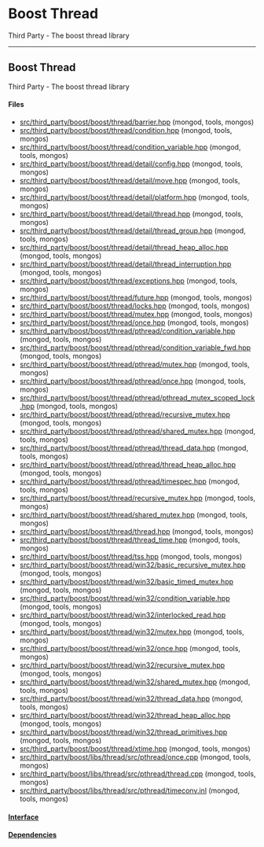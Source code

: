 # Boost Thread
Third Party - The boost thread library


-------------

## Boost Thread
Third Party - The boost thread library

#### Files
- [src/third\_party/boost/boost/thread/barrier.hpp](https://github.com/mongodb/mongo/tree/r2.6.0/src/third_party/boost/boost/thread/barrier.hpp)   (mongod, tools, mongos)
- [src/third\_party/boost/boost/thread/condition.hpp](https://github.com/mongodb/mongo/tree/r2.6.0/src/third_party/boost/boost/thread/condition.hpp)   (mongod, tools, mongos)
- [src/third\_party/boost/boost/thread/condition\_variable.hpp](https://github.com/mongodb/mongo/tree/r2.6.0/src/third_party/boost/boost/thread/condition_variable.hpp)   (mongod, tools, mongos)
- [src/third\_party/boost/boost/thread/detail/config.hpp](https://github.com/mongodb/mongo/tree/r2.6.0/src/third_party/boost/boost/thread/detail/config.hpp)   (mongod, tools, mongos)
- [src/third\_party/boost/boost/thread/detail/move.hpp](https://github.com/mongodb/mongo/tree/r2.6.0/src/third_party/boost/boost/thread/detail/move.hpp)   (mongod, tools, mongos)
- [src/third\_party/boost/boost/thread/detail/platform.hpp](https://github.com/mongodb/mongo/tree/r2.6.0/src/third_party/boost/boost/thread/detail/platform.hpp)   (mongod, tools, mongos)
- [src/third\_party/boost/boost/thread/detail/thread.hpp](https://github.com/mongodb/mongo/tree/r2.6.0/src/third_party/boost/boost/thread/detail/thread.hpp)   (mongod, tools, mongos)
- [src/third\_party/boost/boost/thread/detail/thread\_group.hpp](https://github.com/mongodb/mongo/tree/r2.6.0/src/third_party/boost/boost/thread/detail/thread_group.hpp)   (mongod, tools, mongos)
- [src/third\_party/boost/boost/thread/detail/thread\_heap\_alloc.hpp](https://github.com/mongodb/mongo/tree/r2.6.0/src/third_party/boost/boost/thread/detail/thread_heap_alloc.hpp)   (mongod, tools, mongos)
- [src/third\_party/boost/boost/thread/detail/thread\_interruption.hpp](https://github.com/mongodb/mongo/tree/r2.6.0/src/third_party/boost/boost/thread/detail/thread_interruption.hpp)   (mongod, tools, mongos)
- [src/third\_party/boost/boost/thread/exceptions.hpp](https://github.com/mongodb/mongo/tree/r2.6.0/src/third_party/boost/boost/thread/exceptions.hpp)   (mongod, tools, mongos)
- [src/third\_party/boost/boost/thread/future.hpp](https://github.com/mongodb/mongo/tree/r2.6.0/src/third_party/boost/boost/thread/future.hpp)   (mongod, tools, mongos)
- [src/third\_party/boost/boost/thread/locks.hpp](https://github.com/mongodb/mongo/tree/r2.6.0/src/third_party/boost/boost/thread/locks.hpp)   (mongod, tools, mongos)
- [src/third\_party/boost/boost/thread/mutex.hpp](https://github.com/mongodb/mongo/tree/r2.6.0/src/third_party/boost/boost/thread/mutex.hpp)   (mongod, tools, mongos)
- [src/third\_party/boost/boost/thread/once.hpp](https://github.com/mongodb/mongo/tree/r2.6.0/src/third_party/boost/boost/thread/once.hpp)   (mongod, tools, mongos)
- [src/third\_party/boost/boost/thread/pthread/condition\_variable.hpp](https://github.com/mongodb/mongo/tree/r2.6.0/src/third_party/boost/boost/thread/pthread/condition_variable.hpp)   (mongod, tools, mongos)
- [src/third\_party/boost/boost/thread/pthread/condition\_variable\_fwd.hpp](https://github.com/mongodb/mongo/tree/r2.6.0/src/third_party/boost/boost/thread/pthread/condition_variable_fwd.hpp)   (mongod, tools, mongos)
- [src/third\_party/boost/boost/thread/pthread/mutex.hpp](https://github.com/mongodb/mongo/tree/r2.6.0/src/third_party/boost/boost/thread/pthread/mutex.hpp)   (mongod, tools, mongos)
- [src/third\_party/boost/boost/thread/pthread/once.hpp](https://github.com/mongodb/mongo/tree/r2.6.0/src/third_party/boost/boost/thread/pthread/once.hpp)   (mongod, tools, mongos)
- [src/third\_party/boost/boost/thread/pthread/pthread\_mutex\_scoped\_lock.hpp](https://github.com/mongodb/mongo/tree/r2.6.0/src/third_party/boost/boost/thread/pthread/pthread_mutex_scoped_lock.hpp)   (mongod, tools, mongos)
- [src/third\_party/boost/boost/thread/pthread/recursive\_mutex.hpp](https://github.com/mongodb/mongo/tree/r2.6.0/src/third_party/boost/boost/thread/pthread/recursive_mutex.hpp)   (mongod, tools, mongos)
- [src/third\_party/boost/boost/thread/pthread/shared\_mutex.hpp](https://github.com/mongodb/mongo/tree/r2.6.0/src/third_party/boost/boost/thread/pthread/shared_mutex.hpp)   (mongod, tools, mongos)
- [src/third\_party/boost/boost/thread/pthread/thread\_data.hpp](https://github.com/mongodb/mongo/tree/r2.6.0/src/third_party/boost/boost/thread/pthread/thread_data.hpp)   (mongod, tools, mongos)
- [src/third\_party/boost/boost/thread/pthread/thread\_heap\_alloc.hpp](https://github.com/mongodb/mongo/tree/r2.6.0/src/third_party/boost/boost/thread/pthread/thread_heap_alloc.hpp)   (mongod, tools, mongos)
- [src/third\_party/boost/boost/thread/pthread/timespec.hpp](https://github.com/mongodb/mongo/tree/r2.6.0/src/third_party/boost/boost/thread/pthread/timespec.hpp)   (mongod, tools, mongos)
- [src/third\_party/boost/boost/thread/recursive\_mutex.hpp](https://github.com/mongodb/mongo/tree/r2.6.0/src/third_party/boost/boost/thread/recursive_mutex.hpp)   (mongod, tools, mongos)
- [src/third\_party/boost/boost/thread/shared\_mutex.hpp](https://github.com/mongodb/mongo/tree/r2.6.0/src/third_party/boost/boost/thread/shared_mutex.hpp)   (mongod, tools, mongos)
- [src/third\_party/boost/boost/thread/thread.hpp](https://github.com/mongodb/mongo/tree/r2.6.0/src/third_party/boost/boost/thread/thread.hpp)   (mongod, tools, mongos)
- [src/third\_party/boost/boost/thread/thread\_time.hpp](https://github.com/mongodb/mongo/tree/r2.6.0/src/third_party/boost/boost/thread/thread_time.hpp)   (mongod, tools, mongos)
- [src/third\_party/boost/boost/thread/tss.hpp](https://github.com/mongodb/mongo/tree/r2.6.0/src/third_party/boost/boost/thread/tss.hpp)   (mongod, tools, mongos)
- [src/third\_party/boost/boost/thread/win32/basic\_recursive\_mutex.hpp](https://github.com/mongodb/mongo/tree/r2.6.0/src/third_party/boost/boost/thread/win32/basic_recursive_mutex.hpp)   (mongod, tools, mongos)
- [src/third\_party/boost/boost/thread/win32/basic\_timed\_mutex.hpp](https://github.com/mongodb/mongo/tree/r2.6.0/src/third_party/boost/boost/thread/win32/basic_timed_mutex.hpp)   (mongod, tools, mongos)
- [src/third\_party/boost/boost/thread/win32/condition\_variable.hpp](https://github.com/mongodb/mongo/tree/r2.6.0/src/third_party/boost/boost/thread/win32/condition_variable.hpp)   (mongod, tools, mongos)
- [src/third\_party/boost/boost/thread/win32/interlocked\_read.hpp](https://github.com/mongodb/mongo/tree/r2.6.0/src/third_party/boost/boost/thread/win32/interlocked_read.hpp)   (mongod, tools, mongos)
- [src/third\_party/boost/boost/thread/win32/mutex.hpp](https://github.com/mongodb/mongo/tree/r2.6.0/src/third_party/boost/boost/thread/win32/mutex.hpp)   (mongod, tools, mongos)
- [src/third\_party/boost/boost/thread/win32/once.hpp](https://github.com/mongodb/mongo/tree/r2.6.0/src/third_party/boost/boost/thread/win32/once.hpp)   (mongod, tools, mongos)
- [src/third\_party/boost/boost/thread/win32/recursive\_mutex.hpp](https://github.com/mongodb/mongo/tree/r2.6.0/src/third_party/boost/boost/thread/win32/recursive_mutex.hpp)   (mongod, tools, mongos)
- [src/third\_party/boost/boost/thread/win32/shared\_mutex.hpp](https://github.com/mongodb/mongo/tree/r2.6.0/src/third_party/boost/boost/thread/win32/shared_mutex.hpp)   (mongod, tools, mongos)
- [src/third\_party/boost/boost/thread/win32/thread\_data.hpp](https://github.com/mongodb/mongo/tree/r2.6.0/src/third_party/boost/boost/thread/win32/thread_data.hpp)   (mongod, tools, mongos)
- [src/third\_party/boost/boost/thread/win32/thread\_heap\_alloc.hpp](https://github.com/mongodb/mongo/tree/r2.6.0/src/third_party/boost/boost/thread/win32/thread_heap_alloc.hpp)   (mongod, tools, mongos)
- [src/third\_party/boost/boost/thread/win32/thread\_primitives.hpp](https://github.com/mongodb/mongo/tree/r2.6.0/src/third_party/boost/boost/thread/win32/thread_primitives.hpp)   (mongod, tools, mongos)
- [src/third\_party/boost/boost/thread/xtime.hpp](https://github.com/mongodb/mongo/tree/r2.6.0/src/third_party/boost/boost/thread/xtime.hpp)   (mongod, tools, mongos)
- [src/third\_party/boost/libs/thread/src/pthread/once.cpp](https://github.com/mongodb/mongo/tree/r2.6.0/src/third_party/boost/libs/thread/src/pthread/once.cpp)   (mongod, tools, mongos)
- [src/third\_party/boost/libs/thread/src/pthread/thread.cpp](https://github.com/mongodb/mongo/tree/r2.6.0/src/third_party/boost/libs/thread/src/pthread/thread.cpp)   (mongod, tools, mongos)
- [src/third\_party/boost/libs/thread/src/pthread/timeconv.inl](https://github.com/mongodb/mongo/tree/r2.6.0/src/third_party/boost/libs/thread/src/pthread/timeconv.inl)   (mongod, tools, mongos)

#### [Interface](interface/0)

#### [Dependencies](dependencies/0)
